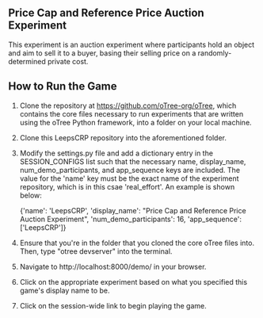 ## Price Cap and Reference Price Auction Experiment
This experiment is an auction experiment where participants hold an object and aim to sell it to a buyer, basing their selling price on a randomly-determined private cost. 

## How to Run the Game 
1. Clone the repository at https://github.com/oTree-org/oTree, which contains the core files necessary to run experiments that are written using the oTree Python framework, into a folder on your local machine.
2. Clone this LeepsCRP repository into the aforementioned folder.
3. Modify the settings.py file and add a dictionary entry in the SESSION_CONFIGS list such that the necessary name, display_name, num_demo_participants, and app_sequence keys are included. The value for the 'name' key must be the exact name of the experiment repository, which is in this csae 'real_effort'. An example is shown below:
   
   {'name': 'LeepsCRP', 'display_name': "Price Cap and Reference Price Auction Experiment", 'num_demo_participants': 16, 'app_sequence': ['LeepsCRP']}
4. Ensure that you're in the folder that you cloned the core oTree files into. Then, type "otree devserver" into the terminal.
5. Navigate to http://localhost:8000/demo/ in your browser.
6. Click on the appropriate experiment based on what you specified this game's display name to be.
7. Click on the session-wide link to begin playing the game.
